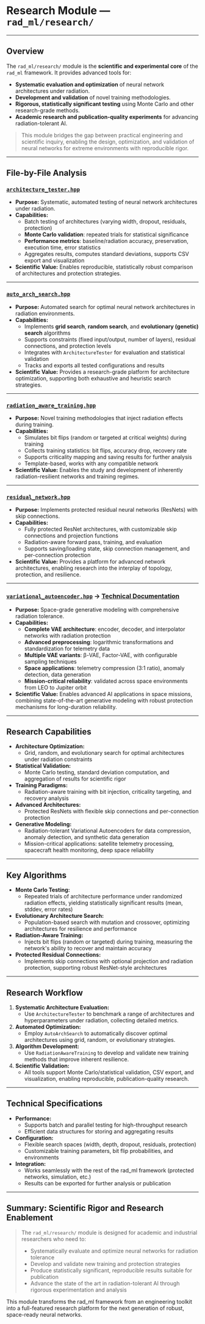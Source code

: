 # Research Module — `rad_ml/research/`

---

## Overview

The `rad_ml/research/` module is the **scientific and experimental core** of the `rad_ml` framework. It provides advanced tools for:

- **Systematic evaluation and optimization** of neural network architectures under radiation.
- **Development and validation** of novel training methodologies.
- **Rigorous, statistically significant testing** using Monte Carlo and other research-grade methods.
- **Academic research and publication-quality experiments** for advancing radiation-tolerant AI.

> This module bridges the gap between practical engineering and scientific inquiry, enabling the design, optimization, and validation of neural networks for extreme environments with reproducible rigor.

---

## File-by-File Analysis

### [`architecture_tester.hpp`](architecture_tester.hpp)
- **Purpose:** Systematic, automated testing of neural network architectures under radiation.
- **Capabilities:**
  - Batch testing of architectures (varying width, dropout, residuals, protection)
  - **Monte Carlo validation**: repeated trials for statistical significance
  - **Performance metrics**: baseline/radiation accuracy, preservation, execution time, error statistics
  - Aggregates results, computes standard deviations, supports CSV export and visualization
- **Scientific Value:** Enables reproducible, statistically robust comparison of architectures and protection strategies.

---

### [`auto_arch_search.hpp`](auto_arch_search.hpp)
- **Purpose:** Automated search for optimal neural network architectures in radiation environments.
- **Capabilities:**
  - Implements **grid search**, **random search**, and **evolutionary (genetic) search** algorithms
  - Supports constraints (fixed input/output, number of layers), residual connections, and protection levels
  - Integrates with `ArchitectureTester` for evaluation and statistical validation
  - Tracks and exports all tested configurations and results
- **Scientific Value:** Provides a research-grade platform for architecture optimization, supporting both exhaustive and heuristic search strategies.

---

### [`radiation_aware_training.hpp`](radiation_aware_training.hpp)
- **Purpose:** Novel training methodologies that inject radiation effects during training.
- **Capabilities:**
  - Simulates bit flips (random or targeted at critical weights) during training
  - Collects training statistics: bit flips, accuracy drop, recovery rate
  - Supports criticality mapping and saving results for further analysis
  - Template-based, works with any compatible network
- **Scientific Value:** Enables the study and development of inherently radiation-resilient networks and training regimes.

---

### [`residual_network.hpp`](residual_network.hpp)
- **Purpose:** Implements protected residual neural networks (ResNets) with skip connections.
- **Capabilities:**
  - Fully protected ResNet architectures, with customizable skip connections and projection functions
  - Radiation-aware forward pass, training, and evaluation
  - Supports saving/loading state, skip connection management, and per-connection protection
- **Scientific Value:** Provides a platform for advanced network architectures, enabling research into the interplay of topology, protection, and resilience.

---

### [`variational_autoencoder.hpp`](variational_autoencoder.hpp) → [**Technical Documentation**](VARIATIONAL_AUTOENCODER.md)
- **Purpose:** Space-grade generative modeling with comprehensive radiation tolerance.
- **Capabilities:**
  - **Complete VAE architecture**: encoder, decoder, and interpolator networks with radiation protection
  - **Advanced preprocessing**: logarithmic transformations and standardization for telemetry data
  - **Multiple VAE variants**: β-VAE, Factor-VAE, with configurable sampling techniques
  - **Space applications**: telemetry compression (3:1 ratio), anomaly detection, data generation
  - **Mission-critical reliability**: validated across space environments from LEO to Jupiter orbit
- **Scientific Value:** Enables advanced AI applications in space missions, combining state-of-the-art generative modeling with robust protection mechanisms for long-duration reliability.

---

## Research Capabilities

- **Architecture Optimization:**
  - Grid, random, and evolutionary search for optimal architectures under radiation constraints
- **Statistical Validation:**
  - Monte Carlo testing, standard deviation computation, and aggregation of results for scientific rigor
- **Training Paradigms:**
  - Radiation-aware training with bit injection, criticality targeting, and recovery analysis
- **Advanced Architectures:**
  - Protected ResNets with flexible skip connections and per-connection protection
- **Generative Modeling:**
  - Radiation-tolerant Variational Autoencoders for data compression, anomaly detection, and synthetic data generation
  - Mission-critical applications: satellite telemetry processing, spacecraft health monitoring, deep space reliability

---

## Key Algorithms

- **Monte Carlo Testing:**
  - Repeated trials of architecture performance under randomized radiation effects, yielding statistically significant results (mean, stddev, error rates)
- **Evolutionary Architecture Search:**
  - Population-based search with mutation and crossover, optimizing architectures for resilience and performance
- **Radiation-Aware Training:**
  - Injects bit flips (random or targeted) during training, measuring the network's ability to recover and maintain accuracy
- **Protected Residual Connections:**
  - Implements skip connections with optional projection and radiation protection, supporting robust ResNet-style architectures

---

## Research Workflow

1. **Systematic Architecture Evaluation:**
   - Use `ArchitectureTester` to benchmark a range of architectures and hyperparameters under radiation, collecting detailed metrics.
2. **Automated Optimization:**
   - Employ `AutoArchSearch` to automatically discover optimal architectures using grid, random, or evolutionary strategies.
3. **Algorithm Development:**
   - Use `RadiationAwareTraining` to develop and validate new training methods that improve inherent resilience.
4. **Scientific Validation:**
   - All tools support Monte Carlo/statistical validation, CSV export, and visualization, enabling reproducible, publication-quality research.

---

## Technical Specifications

- **Performance:**
  - Supports batch and parallel testing for high-throughput research
  - Efficient data structures for storing and aggregating results
- **Configuration:**
  - Flexible search spaces (width, depth, dropout, residuals, protection)
  - Customizable training parameters, bit flip probabilities, and environments
- **Integration:**
  - Works seamlessly with the rest of the rad_ml framework (protected networks, simulation, etc.)
  - Results can be exported for further analysis or publication

---

## Summary: Scientific Rigor and Research Enablement

> The `rad_ml/research/` module is designed for academic and industrial researchers who need to:
> - Systematically evaluate and optimize neural networks for radiation tolerance
> - Develop and validate new training and protection strategies
> - Produce statistically significant, reproducible results suitable for publication
> - Advance the state of the art in radiation-tolerant AI through rigorous experimentation and analysis

This module transforms the rad_ml framework from an engineering toolkit into a full-featured research platform for the next generation of robust, space-ready neural networks.
